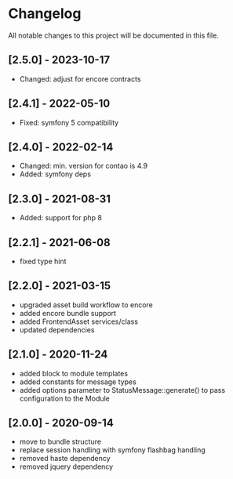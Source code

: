 # Changelog

All notable changes to this project will be documented in this file.

## [2.5.0] - 2023-10-17
- Changed: adjust for encore contracts

## [2.4.1] - 2022-05-10
- Fixed: symfony 5 compatibility

## [2.4.0] - 2022-02-14

- Changed: min. version for contao is 4.9
- Added: symfony deps

## [2.3.0] - 2021-08-31

- Added: support for php 8

## [2.2.1] - 2021-06-08

- fixed type hint

## [2.2.0] - 2021-03-15

- upgraded asset build workflow to encore
- added encore bundle support
- added FrontendAsset services/class
- updated dependencies

## [2.1.0] - 2020-11-24

- added block to module templates
- added constants for message types
- added options parameter to StatusMessage::generate() to pass configuration to the Module

## [2.0.0] - 2020-09-14

- move to bundle structure
- replace session handling with symfony flashbag handling
- removed haste dependency
- removed jquery dependency
